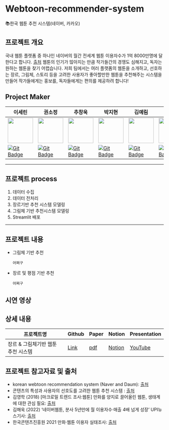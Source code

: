 # Webtoon-recommender-system
📚한국 웹툰 추천 시스템(네이버, 카카오)
## 프로젝트 개요

국내 웹툰 플렛폼 중 하나인 네이버의 월간 전세계 웹툰 이용자수가 1억 8000만명에 달한다고 합니다. [출처](https://www.upinews.kr/newsView/upi202205020041) 웹툰의 인기가 많아지는 만큼 작가들간의 경쟁도 심해지고, 독자는 원하는 웹툰을 찾기 어렵습니다. 저희 팀에서는 여러 플랫폼의 웹툰을 소개하고, 선호하는 장르, 그림체, 스토리 등을 고려한 사용자가 좋아할만한 웹툰을 추천해주는 시스템을 만들어 작가들에게는 홍보를, 독자들에게는 편의를 제공하려 합니다!

## Project Maker

|  이세린  |  권소정  |  추창욱  |  박지현  |  김예림  |  음이레  |
|--------|--------|--------|--------|--------|--------|
| <img src='https://avatars.githubusercontent.com/u/105341794?v=4' height=80 width=80></img> | <img src='https://avatars.githubusercontent.com/u/105343406?v=4' height=80 width=80></img> | <img src='https://avatars.githubusercontent.com/u/107037722?v=4' height=80 width=80></img> | <img src='https://avatars.githubusercontent.com/u/108461149?v=4' height=80 width=80></img> | <img src='https://avatars.githubusercontent.com/u/105343281?v=4' height=80 width=80></img> | <img src='https://avatars.githubusercontent.com/u/92346855?v=4' height=80 width=80></img> 
| [![Git Badge](http://img.shields.io/badge/-Github-black?style=flat-square&logo=github)](https://github.com/srinlin) | [![Git Badge](http://img.shields.io/badge/-Github-black?style=flat-square&logo=github)](https://github.com/Kwon-Sojung) | [![Git Badge](http://img.shields.io/badge/-Github-black?style=flat-square&logo=github)](https://github.com/chuchacha) | [![Git Badge](http://img.shields.io/badge/-Github-black?style=flat-square&logo=github)](https://github.com/milhaud1201) | [![Git Badge](http://img.shields.io/badge/-Github-black?style=flat-square&logo=github)](https://github.com/yelimlikelion) | [![Git Badge](http://img.shields.io/badge/-Github-black?style=flat-square&logo=github)](https://github.com/yirehE) |

_ _ _
## 프로젝트 process
1. 데이터 수집
2. 데이터 전처리
3. 장르기반 추천 시스템 모델링
4. 그림체 기반 추천시스템 모델링
5. Streamlit 배포
_ _ _
## 프로젝트 내용
* 그림체 기반 추천
  ```
  어쩌구
  ```
  
* 장르 및 평점 기반 추천
  ```
  어쩌구
  ```

## 시연 영상

## 상세 내용
|  프로젝트명  |  Github  |  Paper  |  Notion  |  Presentation |
|-----------|-----------|-----------|-----------|-----------|
|장르 & 그림체기반 웹툰 추천 시스템|[Link](https://github.com/milhaud1201/Webtoon-recommender-system)|[pdf](Files/Webtoon-Recommender-System-Summary.pdf)|[Notion](https://rough-lan-909.notion.site/00ba82baeee64363bf8ddb60f0af09e9)|[YouTube]()|

## 프로젝트 참고자료 및 출처
* korean webtoon recommendation system (Naver and Daum): [출처](https://github.com/eunxu-10/Recommendation-System)
* 콘텐츠의 특성과 사용자의 선호도를 고려한 웹툰 추천 시스템 : [출처](https://github.com/CUAI-CAU/Webtoon-Recommendation)
* 김영학 (2018) [마크로밀 트렌드 조사:웹툰] 만화를 양지로 끌어올린 웹툰, 생태계에 대한 관심 필요: [출처](https://www.startuptoday.kr/news/articleView.html?idxno=10395)
* 김해욱 (2022) ‘네이버웹툰, 분사 5년만에 월 이용자수·매출 4배 넘게 성장’ UPI뉴스기사: [출처](https://www.upinews.kr/newsView/upi202205020041)
* 한국콘텐츠진흥원 2021 만화·웹툰 이용자 실태조사: [출처](https://www.kocca.kr/kocca/bbs/view/B0000147/1846252.do?searchCnd=1&searchWrd=%EC%9B%B9%ED%88%B0&cateTp1=&cateTp2=&useYn=&menuNo=204153&categorys=0&subcate=0&cateCode=&type=&instNo=0&questionTp=&ufSetting=&recovery=&option1=&option2=&year=&morePage=&qtp=&domainId=&sortCode=&pageIndex=1)
  

